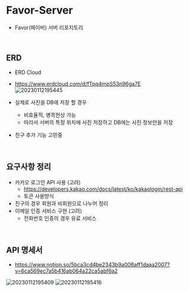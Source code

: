 # Favor-Server
- Favor(페이버) 서버 리포지토리

</br>

## ERD
- ERD Cloud
- https://www.erdcloud.com/d/fTpq4mpS53n96ga7E  
![20230112195445](https://user-images.githubusercontent.com/114793764/212048642-eca722a6-cdeb-44a2-98ee-643e83460bb3.png)




  


- 실제로 사진을 DB에 저장 할 경우
  - 비효율적, 병목현상 가능
  - 따라서 서버의 특정 위치에 사진 저장하고 DB에는 사진 정보만을 저장
- 친구 추가 기능 고민중

</br>

## 요구사항 정리
- 카카오 로그인 API 사용 (고려)
  - https://developers.kakao.com/docs/latest/ko/kakaologin/rest-api  
  - 토큰 사용방식  
- 친구의 경우 회원과 비회원으로 나누어 정리
- 이메일 인증 서비스 구현 (고려)
  - 전화번호 인증의 경우 유료 서비스

</br>

## API 명세서
- https://www.notion.so/5bca3cd4be2343b9a006aff1daaa2007?v=6ca569ec7a5b416ab064a22ca5abf6a2  
  
![20230112195409](https://user-images.githubusercontent.com/114793764/212048704-d65f2d0f-5e9b-4225-a01c-e80dcaa50ccf.png)
![20230112195416](https://user-images.githubusercontent.com/114793764/212048712-4e2cb5eb-7b7d-4eb2-9ce4-4b0ecbbdc0cc.png)




